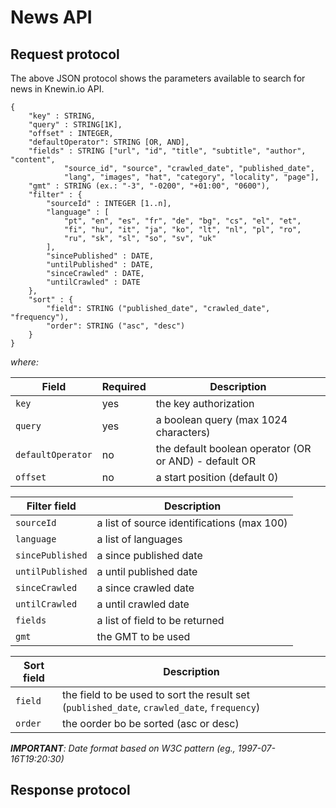 # News API

## Request protocol

The above JSON protocol shows the parameters available to search for news in Knewin.io API.

```
{
	"key" : STRING,
	"query" : STRING[1K],
	"offset" : INTEGER,
  	"defaultOperator": STRING [OR, AND],
	"fields" : STRING ["url", "id", "title", "subtitle", "author", "content", 
			"source_id", "source", "crawled_date", "published_date", 
			"lang", "images", "hat", "category", "locality", "page"],
	"gmt" : STRING (ex.: "-3", "-0200", "+01:00", "0600"),
	"filter" : {
		"sourceId" : INTEGER [1..n],
		"language" : [ 
			"pt", "en", "es", "fr", "de", "bg", "cs", "el", "et", 
			"fi", "hu", "it", "ja", "ko", "lt", "nl", "pl", "ro", 
			"ru", "sk", "sl", "so", "sv", "uk"
		],
		"sincePublished" : DATE,
		"untilPublished" : DATE,
		"sinceCrawled" : DATE,
		"untilCrawled" : DATE
	},
	"sort" : {
		"field": STRING ("published_date", "crawled_date", "frequency"),
		"order": STRING ("asc", "desc")
	}
}
```

*where:*

Field | Required | Description
----- | -------- | -----------
`key` | yes | the key authorization
`query` | yes | a boolean query (max 1024 characters)
`defaultOperator` | no | the default boolean operator (OR or AND) - default OR
`offset` | no | a start position (default 0)

Filter field | Description
------------ | -----------
`sourceId` | a list of source identifications (max 100)
`language` | a list of languages
`sincePublished` | a since published date
`untilPublished` | a until published date
`sinceCrawled` | a since crawled date
`untilCrawled` | a until crawled date
`fields` | a list of field to be returned
`gmt` | the GMT to be used


Sort field | Description
---------- | -----------
`field` | the field to be used to sort the result set (`published_date`, `crawled_date`, `frequency`)
`order` | the oorder bo be sorted (asc or desc)


*__IMPORTANT__: Date format based on W3C pattern (eg., 1997-07-16T19:20:30)*


## Response protocol
